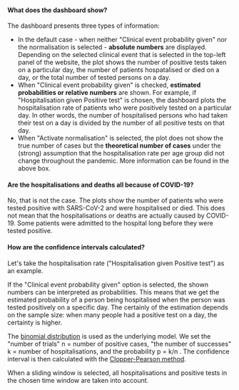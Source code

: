#### What does the dashboard show?

The dashboard presents three types of information:

* In the default case - when neither "Clinical event probability given" nor the normalisation is selected - **absolute numbers** are displayed. Depending on the selected clinical event that is selected in the top-left panel of the website, the plot shows the number of positive tests taken on a particular day, the number of patients hospatalised or died on a day, or the total number of tested persons on a day.
* When "Clinical event probability given" is checked, **estimated probabilities or relative numbers** are shown. For example, if "Hospitalisation given Positive test" is chosen, the dashboard plots the hospitalisation rate of patients who were positively tested on a particular day. In other words, the number of hospitalised persons who had taken their test on a day is divided by the number of all positive tests on that day.
* When "Activate normalisation" is selected, the plot does not show the true number of cases but the **theoretical number of cases** under the (strong) assumption that the hospitalisation rate per age group did not change throughout the pandemic. More information can be found in the above box.


#### Are the hospitalisations and deaths all because of COVID-19?

No, that is not the case. The plots show the number of patients who were tested positive with SARS-CoV-2 and were hospitalised or died. This does not mean that the hospitalisations or deaths are actually caused by COVID-19. Some patients were admitted to the hospital long before they were tested positive.


#### How are the confidence intervals calculated?

Let's take the hospitalisation rate ("Hospitalisation given Positive test") as an example.

If the "Clinical event probability given" option is selected, the shown numbers can be interpreted as probabilities. This means that we get the estimated probability of a person being hospitalised when the person was tested positively on a specific day. The certainly of the estimation depends on the sample size: when many people had a positive test on a day, the certainty is higher.

The <a href="https://en.wikipedia.org/wiki/Binomial_distribution#Confidence_intervals" target="_blank">binomial distribution</a> is used as the underlying model. We set the "number of trials" n = number of positive cases, "the number of successes" k = number of hospitalisations, and the probability p = k/n . The confidence interval is then calculated with the <a href="https://en.wikipedia.org/wiki/Binomial_proportion_confidence_interval#Clopper%E2%80%93Pearson_interval" target="_blank">Clopper-Pearson method</a>.

When a sliding window is selected, all hospitalisations and positive tests in the chosen time window are taken into account.
